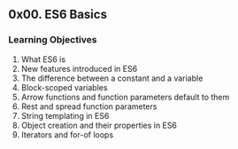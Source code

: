 <h2>0x00. ES6 Basics</h2>

<h3>Learning Objectives</h3>

<ol>
    <li>What ES6 is</li>
    <li>New features introduced in ES6</li>
    <li>The difference between a constant and a variable</li>
    <li>Block-scoped variables</li>
    <li>Arrow functions and function parameters default to them</li>    
    <li>Rest and spread function parameters</li>
    <li>String templating in ES6</li>
    <li>Object creation and their properties in ES6</li>
    <li>Iterators and for-of loops</li>
</ol>
